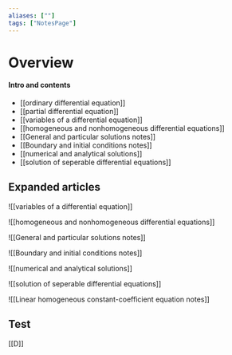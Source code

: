 ```yaml
---
aliases: [""]
tags: ["NotesPage"]
---
```


# Overview

#### Intro and contents
- [[ordinary differential equation]]
- [[partial differential equation]]
- [[variables of a differential equation]]
- [[homogeneous and nonhomogeneous differential equations]]
- [[General and particular solutions notes]]
- [[Boundary and initial conditions notes]]
- [[numerical and analytical solutions]]
- [[solution of seperable differential equations]]

## Expanded articles
![[variables of a differential equation]]

![[homogeneous and nonhomogeneous differential equations]]

![[General and particular solutions notes]]

![[Boundary and initial conditions notes]]

![[numerical and analytical solutions]]

![[solution of seperable differential equations]]

![[Linear homogeneous constant-coefficient equation notes]]

## Test
[[D]]